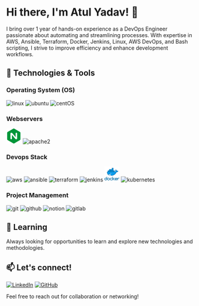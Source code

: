 # Hi there, I'm Atul Yadav! 👋

I bring over 1 year of hands-on experience as a DevOps Engineer passionate about automating and streamlining processes. With expertise in AWS, Ansible, Terraform, Docker, Jenkins, Linux, AWS DevOps, and Bash scripting, I strive to improve efficiency and enhance development workflows.

## 🔧 Technologies & Tools



### Operating System (OS)

<p align="left"> <img src="https://brandlogos.net/wp-content/uploads/2020/03/Linux-logo.png" alt="linux" title="linux" width="40" height="40"/> 
<img src="https://www.vectorlogo.zone/logos/ubuntu/ubuntu-icon.svg" alt="ubuntu" title="ubuntu" width="40" height="40"/>  
<img src="https://www.vectorlogo.zone/logos/centos/centos-icon.svg" alt="centOS" title="centOS" width="40" height="40"/>
</p>


<p align="left">
</p>

### Webservers
<p align="left"> <img src="https://raw.githubusercontent.com/github/explore/85cceaeeaf993ca35664dc37ea24f9237fbbfc14/topics/nginx/nginx.png" alt="nginx" title="nginx" width="40" height="40"/> 
<img src="https://www.logo.wine/a/logo/Apache_HTTP_Server/Apache_HTTP_Server-Logo.wine.svg" alt="apache2" title="apache2" width="40" height="40"/>
</p>

### Devops Stack

<p align="left"> <img src="https://static-00.iconduck.com/assets.00/aws-icon-1024x1024-xh5ti9kd.png" alt="aws" title="aws" width="40" height="40"/>
<img src="https://www.vectorlogo.zone/logos/ansible/ansible-icon.svg" alt="ansible" title="ansible" width="40" height="40"/> 
<img src="https://www.vectorlogo.zone/logos/terraformio/terraformio-icon.svg" alt="terraform" title="terraform" width="40" height="40"/>
<img src="https://www.vectorlogo.zone/logos/jenkins/jenkins-icon.svg" alt="jenkins" title="jenkins" width="40" height="40"/> 
<img src="https://raw.githubusercontent.com/github/explore/80688e429a7d4ef2fca1e82350fe8e3517d3494d/topics/docker/docker.png" alt="docker" title="docker" width="40" height="40"/>
<img src="https://www.vectorlogo.zone/logos/kubernetes/kubernetes-icon.svg" alt="kubernetes" title="kubernetes" width="40" height="40"/> 
</p>

### Project Management

<p align="left"><img src="https://www.vectorlogo.zone/logos/git-scm/git-scm-icon.svg" alt="git" title="git" width="40" height="40"/>  
<img src="https://www.vectorlogo.zone/logos/github/github-icon.svg" alt="github" title="github" width="40" height="40"/> 
<img src="https://logovectordl.com/wp-content/uploads/2019/11/notion-labs-inc-logo-vector.png" alt="notion" title="notion" width="40" height="40"/> 
<img src="https://www.svgrepo.com/show/349377/gitlab.svg" alt="gitlab" title="gitlab" width="40" height="40"/> 
</p>

<!--
## 🚀 What I do

- **Cloud Computing:** Experienced in designing and implementing scalable and secure cloud architectures on AWS.
- **Infrastructure as Code (IaC):** Proficient in writing infrastructure code using Terraform to automate the provisioning of resources.
- **Configuration Management:** Utilize Ansible for automating configuration management tasks.
- **Containerization:** Docker for containerization, creating reproducible environments.
- **Continuous Integration/Continuous Deployment (CI/CD):** Implementing CI/CD pipelines using Jenkins for smooth and efficient delivery.
- **Scripting:** Skilled in Bash scripting for automation and task automation.
- **Linux Admin:** Familiar with Debian-based systems (Ubuntu, Kali Linux, Parrot OS) and CentOS.

-->

## 🌱 Learning

Always looking for opportunities to learn and explore new technologies and methodologies.

## 📫 Let's connect!

[![LinkedIn](images/linkedin.png)](https://www.linkedin.com/in/your-linkedin-profile/)
[![GitHub](images/github.png)](https://github.com/your-github-username/)

Feel free to reach out for collaboration or networking!

<!-- You can add more sections, such as Projects, Certifications, or anything else you'd like to showcase. -->

